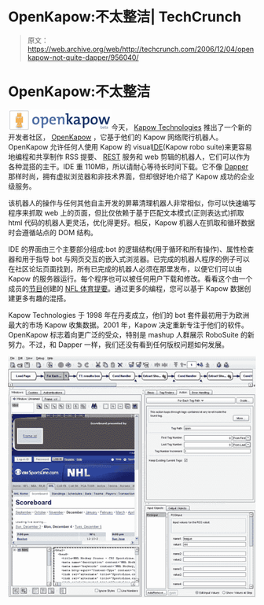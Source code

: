 # OpenKapow:不太整洁| TechCrunch

> 原文：<https://web.archive.org/web/http://techcrunch.com/2006/12/04/openkapow-not-quite-dapper/956040/>

# OpenKapow:不太整洁

![](img/d1d78ec2c7842410ee83981b166f881e.png)今天， [Kapow Technologies](https://web.archive.org/web/20130628081037/http://kapowtech.com/) 推出了一个新的开发者社区， [OpenKapow](https://web.archive.org/web/20130628081037/http://openkapow.com/) ，它基于他们的 Kapow 网络爬行机器人。OpenKapow 允许任何人使用 Kapow 的 visual[IDE](https://web.archive.org/web/20130628081037/http://en.wikipedia.org/wiki/Integrated_development_environment)(Kapow robo suite)来更容易地编程和共享制作 RSS 提要、 [REST](https://web.archive.org/web/20130628081037/http://en.wikipedia.org/wiki/Representational_State_Transfer) 服务和 web 剪辑的机器人，它们可以作为各种混搭的主干。IDE 重 110MB，所以请耐心等待长时间下载。它不像 [Dapper](https://web.archive.org/web/20130628081037/http://www.techcrunch.com/2006/08/17/create-an-api-for-any-site-with-dapper/) 那样时尚，拥有虚拟浏览器和非技术界面，但却很好地介绍了 Kapow 成功的企业级服务。

该机器人的操作与任何其他自主开发的屏幕清理机器人非常相似，你可以快速编写程序来抓取 web 上的页面，但比仅依赖于基于匹配文本模式(正则表达式)抓取 html 代码的机器人更灵活，优化得更好。相反，Kapow 机器人在抓取和循环数据时会遵循站点的 DOM 结构。

IDE 的界面由三个主要部分组成:bot 的逻辑结构(用于循环和所有操作)、属性检查器和用于指导 bot 与网页交互的嵌入式浏览器。已完成的机器人程序的例子可以在社区论坛页面找到，所有已完成的机器人必须在那里发布，以便它们可以由 Kapow 的服务器运行。每个程序也可以被任何用户下载和修改。看看这个由一个成员的[节目](https://web.archive.org/web/20130628081037/http://service.openkapow.com/CBSSportslineScores.rss)创建的 [NFL 体育提要](https://web.archive.org/web/20130628081037/http://service.openkapow.com/CBSSportslineScores?league=nfl&rssVersion=0.91&channelName=&channelLink=&channelImageURL=&channelDescription=)。通过更多的编程，您可以基于 Kapow 数据创建更多有趣的混搭。

Kapow Technologies 于 1998 年在丹麦成立，他们的 bot 套件最初用于为欧洲最大的市场 Kapow 收集数据。2001 年，Kapow 决定重新专注于他们的软件。OpenKapow 标志着向更广泛的受众，特别是 mashup 人群展示 RoboSuite 的新努力。不过，和 Dapper 一样，我们还没有看到任何版权问题如何发展。

![](img/8fed706120f04bca6f0edafe0b34674a.png)